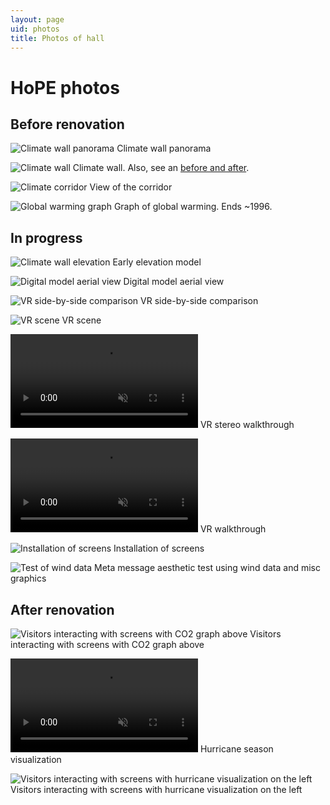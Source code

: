```yaml
---
layout: page
uid: photos
title: Photos of hall
---
```


# HoPE photos

## Before renovation

![Climate wall panorama](../assets/photos/before/panorama.png)
Climate wall panorama

![Climate wall](../assets/photos/before/wall.jpg)
Climate wall. Also, see an [before and after](https://beefoo.github.io/climate-wall-docs/before_after.html).

![Climate corridor](../assets/photos/before/space.jpg)
View of the corridor

![Global warming graph](../assets/photos/before/graph.jpg)
Graph of global warming. Ends ~1996.

## In progress

![Climate wall elevation](../assets/HoPE_CC_elevation_MODEL-wall_04-28-17.jpg)
Early elevation model

![Digital model aerial view](../assets/photos/during/digital_model.jpg)
Digital model aerial view

![VR side-by-side comparison](../assets/photos/during/vr_scene_comparison.jpg)
VR side-by-side comparison

![VR scene](../assets/photos/during/vr_scene.png)
VR scene

<video src="https://s3.amazonaws.com/brianfoo-amnh/video/hope_vr_stereo.mp4" muted autoplay loop></video>
VR stereo walkthrough

<video src="https://s3.amazonaws.com/brianfoo-amnh/video/hope_vr_walkthrough.mp4" muted autoplay loop></video>
VR walkthrough

![Installation of screens](../assets/photos/during/installation.jpg)
Installation of screens

![Test of wind data](../assets/photos/during/wind.jpg)
Meta message aesthetic test using wind data and misc graphics

## After renovation

![Visitors interacting with screens with CO2 graph above](../assets/photos/after/co2.jpg)
Visitors interacting with screens with CO2 graph above

<video src="https://s3.amazonaws.com/brianfoo.com/assets/amnh_climate_wall/climate_wall_video.mp4" muted autoplay loop></video>
Hurricane season visualization

![Visitors interacting with screens with hurricane visualization on the left](../assets/photos/after/amnh_climate_wall_composite.jpg)
Visitors interacting with screens with hurricane visualization on the left
